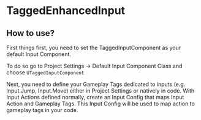 # TaggedEnhancedInput

## How to use?

First things first, you need to set the TaggedInputComponent as your default Input Component. 

To do so go to Project Settings -> Default Input Component Class and choose `UTaggedInputComponent`

Next, you need to define your Gameplay Tags dedicated to inputs (e.g. Input.Jump, Input.Move) either in Project Settings or natively in code. 
With Input Actions defined normally, create an Input Config that maps Input Action and Gameplay Tags. This Input Config will be used to map action
to gameplay tags in your code.
